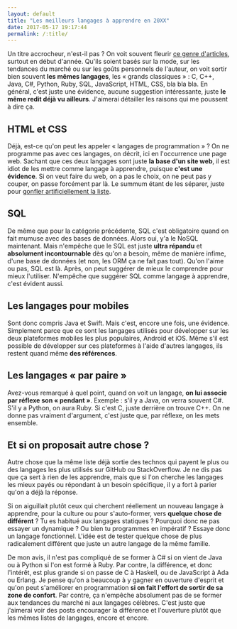 ```yaml
---
layout: default
title: "Les meilleurs langages à apprendre en 20XX"
date: 2017-05-17 19:17:44
permalink: /:title/
---
```

Un titre accrocheur, n'est-il pas ? On voit souvent fleurir [ce genre d'articles](https://blog.learnstartup.net/p/best-programming-language-learn-2017/), surtout en début d'année. Qu'ils soient basés sur la mode, sur les tendances du marché ou sur les goûts personnels de l'auteur, on voit sortir bien souvent **les mêmes langages**, les « grands classiques » : C, C++, Java, C#, Python, Ruby, SQL, JavaScript, HTML, CSS, bla bla bla. En général, c'est juste une évidence, aucune suggestion intéressante, juste **le même redit déjà vu ailleurs**. J'aimerai détailler les raisons qui me poussent à dire ça.

<!--excerpt-->

## HTML et CSS

Déjà, est-ce qu'on peut les appeler « langages de programmation » ? On ne programme pas avec ces langages, on décrit, ici en l'occurrence une page web. Sachant que ces deux langages sont juste **la base d'un site web**, il est idiot de les mettre comme langage à apprendre, puisque **c'est une évidence**. Si on veut faire du web, on a pas le choix, on ne peut pas y couper, on passe forcément par là. Le summum étant de les séparer, juste pour [gonfler artificiellement la liste](https://usersnap.com/blog/programming-languages-2017/).

## SQL

De même que pour la catégorie précédente, SQL c'est obligatoire quand on fait mumuse avec des bases de données. Alors oui, y'a le NoSQL maintenant. Mais n'empêche que le SQL est juste **ultra répandu** et **absolument incontournable** dès qu'on a besoin, même de manière infime, d'une base de données (et non, les ORM ça ne fait pas tout). Qu'on l'aime ou pas, SQL est là. Après, on peut suggérer de mieux le comprendre pour mieux l'utiliser. N'empêche que suggérer SQL comme langage à apprendre, c'est évident aussi.

## Les langages pour mobiles

Sont donc compris Java et Swift. Mais c'est, encore une fois, une évidence. Simplement parce que ce sont les langages utilisés pour développer sur les deux plateformes mobiles les plus populaires, Android et iOS. Même s'il est possible de développer sur ces plateformes à l'aide d'autres langages, ils restent quand même **des références**.

## Les langages « par paire »

Avez-vous remarqué à quel point, quand on voit un langage, **on lui associe par réflexe son « pendant »**. Exemple : s'il y a Java, on verra souvent C#. S'il y a Python, on aura Ruby. Si c'est C, juste derrière on trouve C++. On ne donne pas vraiment d'argument, c'est juste que, par réflexe, on les mets ensemble.

## Et si on proposait autre chose ?

Autre chose que la même liste déjà sortie des technos qui payent le plus ou des langages les plus utilisés sur GitHub ou StackOverflow. Je ne dis pas que ça sert à rien de les apprendre, mais que si l'on cherche les langages les mieux payés ou répondant à un besoin spécifique, il y a fort à parier qu'on a déjà la réponse.

Si on aiguillait plutôt ceux qui cherchent réellement un nouveau langage à apprendre, pour la culture ou pour s'auto-former, vers **quelque chose de différent** ? Tu es habitué aux langages statiques ? Pourquoi donc ne pas essayer un dynamique ? Ou bien tu programmes en impératif ? Essaye donc un langage fonctionnel. L'idée est de tester quelque chose de plus radicalement différent que juste un autre langage de la même famille.

De mon avis, il n'est pas compliqué de se former à C# si on vient de Java ou à Python si l'on est formé à Ruby. Par contre, la différence, et donc l'intérêt, est plus grande si on passe de C à Haskell, ou de JavaScript à Ada ou Erlang. Je pense qu'on a beaucoup à y gagner en ouverture d'esprit et qu'on peut s'améliorer en programmation **si on fait l'effort de sortir de sa zone de confort**. Par contre, ça n'empêche absolument pas de se former aux tendances du marché ni aux langages célèbres. C'est juste que j'aimerai voir des posts encourager la différence et l'ouverture plutôt que les mêmes listes de langages, encore et encore.

